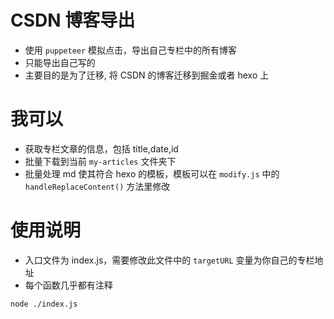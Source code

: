 # CSDN 博客导出

- 使用 `puppeteer` 模拟点击，导出自己专栏中的所有博客
- 只能导出自己写的
- 主要目的是为了迁移, 将 CSDN 的博客迁移到掘金或者 hexo 上

# 我可以

- 获取专栏文章的信息，包括 title,date,id
- 批量下载到当前 `my-articles` 文件夹下
- 批量处理 md 使其符合 hexo 的模板，模板可以在 `modify.js` 中的 `handleReplaceContent()` 方法里修改

# 使用说明

- 入口文件为 index.js，需要修改此文件中的 `targetURL` 变量为你自己的专栏地址
- 每个函数几乎都有注释

```bash
node ./index.js
```
